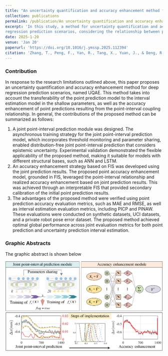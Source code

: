 ```yaml
---
title: "An uncertainty quantification and accuracy enhancement method for deep regression prediction scenarios"
collection: publications
permalink: /publication/An uncertainty quantification and accuracy enhancement method for deep regression prediction scenarios
excerpt: 'In this study, a method for uncertainty quantification and accuracy enhancement, referred to as UQAE, was proposed for deep
regression prediction scenarios, considering the relationship between point predictions and intervals. The method consists of two main components: a joint point-interval prediction module and a FIS-based accuracy enhancement module. These components comprehensively account for the point-interval similarity in joint predictions and the role of joint prediction results in calibrating point accuracy. To validate the advantages of the proposed method, three classes of datasets with nine tasks were constructed, and a fair comparison and analysis were conducted against current state-of-the-art methods. Based on the experimental results and analysis.'
date: 2025-1-20
venue: 'Jan 20'
paperurl: 'https://doi.org/10.1016/j.ymssp.2025.112394'
citation: 'Zhang, T., Peng, F., Yan, R., Tang, X., Yuan, J., & Deng, R. (2025). An uncertainty quantification and accuracy enhancement method for deep regression prediction scenarios. Mechanical Systems and Signal Processing, 227, 112394, https://doi.org/10.1016/j.ymssp.2025.112394.'
---
```


### Contribution

In response to the research limitations outlined above, this paper proposes an uncertainty quantification and accuracy enhancement method for deep regression prediction scenarios, named UQAE. This method takes into account the transferability of the point prediction model to the interval estimation model in the shallow parameters, as well as the accuracy enhancement of point predictions resulting from the point-interval coupling relationship. In general, the contributions of the proposed method can be summarized as follows:

1. A joint point-interval prediction module was designed. The asynchronous training strategy for the joint point-interval prediction model, which incorporates threshold monitoring and parameter sharing, enabled distribution-free joint point-interval prediction that considers epistemic uncertainty. Experimental validation demonstrated the flexible applicability of the proposed method, making it suitable for models with different structural bases, such as ANN and LSTM.
2. An accuracy enhancement strategy based on FIS was developed using the joint prediction results. The proposed point accuracy enhancement model, grounded in FIS, leveraged the point-interval relationship and realized accuracy enhancement based on joint prediction results. This was achieved through an interpretable FIS that provided secondary calibration of the initial point prediction results.
3. The advantages of the proposed method were verified using point prediction accuracy evaluation metrics, such as MAE and RMSE, as well as interval estimation evaluation metrics, including PICP and PINAW. These evaluations were conducted on synthetic datasets, UCI datasets, and a private robot pose error dataset. The proposed method achieved optimal global performance across joint evaluation metrics for both point prediction and uncertainty prediction interval estimation.

### Graphic Abstracts

The graphic abstract is shown below

![图形摘要2](..\images\paper5GA.png)

